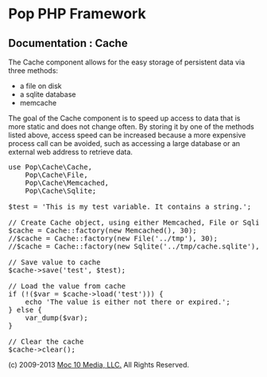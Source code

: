 Pop PHP Framework
=================

Documentation : Cache
---------------------

The Cache component allows for the easy storage of persistent data via three methods:

* a file on disk
* a sqlite database
* memcache

The goal of the Cache component is to speed up access to data that is more static and does not change often. By storing it by one of the methods listed above, access speed can be increased because a more expensive process call can be avoided, such as accessing a large database or an external web address to retrieve data.

<pre>
use Pop\Cache\Cache,
    Pop\Cache\File,
    Pop\Cache\Memcached,
    Pop\Cache\Sqlite;

$test = 'This is my test variable. It contains a string.';

// Create Cache object, using either Memcached, File or Sqlite
$cache = Cache::factory(new Memcached(), 30);
//$cache = Cache::factory(new File('../tmp'), 30);
//$cache = Cache::factory(new Sqlite('../tmp/cache.sqlite'), 30);

// Save value to cache
$cache->save('test', $test);

// Load the value from cache
if (!($var = $cache->load('test'))) {
    echo 'The value is either not there or expired.';
} else {
    var_dump($var);
}

// Clear the cache
$cache->clear();
</pre>

(c) 2009-2013 [Moc 10 Media, LLC.](http://www.moc10media.com) All Rights Reserved.
